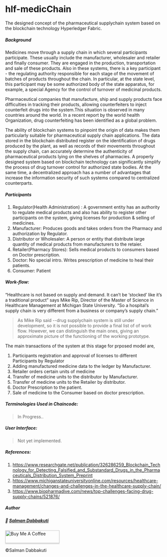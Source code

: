 # hlf-medicChain

The designed concept of the pharmaceutical supplychain system based on the blockchain technology
Hyperledger Fabric.

##### Background

Medicines move through a supply chain in which several participants participate. These usually include the manufacturer, wholesaler and retailer and finally consumer. They are engaged in the production, transportation and sale of these products. Also in these systems, there is a key participant - the regulating authority responsible for each stage of the movement of batches of products throughout the chain. In particular, at the state level, this participant may be some authorized body of the state apparatus, for example, a special Agency for the control of turnover of medicinal products. 

Pharmaceutical companies that manufacture, ship and supply products face difficulties in tracking their products, allowing counterfeiters to inject counterfeit drugs into the system.This situation is observed in many countries around the world. In a recent report by the world health Organization, drug counterfeiting has been identified as a global problem. 

The ability of blockchain systems to pinpoint the origin of data makes them particularly suitable for pharmaceutical supply chain applications. The data stored in the blockchain distributed register on the identification of drugs produced by the plant, as well as records of their movements throughout the supply chain, can accurately determine the authenticity of pharmaceutical products lying on the shelves of pharmacies. A properly designed system based on blockchain technology can significantly simplify the process of drug turnover control for authorized state bodies. At the same time, a decentralized approach has a number of advantages that increase the information security of such systems compared to centralized counterparts.


##### Participants
 
 1. Regulator(Health Administration) : A government entity has an authority to regulate medical products and also has ability to register other participants on the system, giving licenses for production & selling of medicines.
 2. Manufacturer:  Produces goods and takes orders from the Pharmacy and authorization by Regulator.
 3. Distributor or Wholesaler: A person or entity that distribute large quantity of medical products from manufacturers to the retaier.
 4. Retailer(Pharmacy Stores): Sells medical products to consumers based on Doctor prescription.
 5. Doctor: No special intro. Writes prescription of medicine to heal their patients.
 6. Consumer: Patient

##### Work-flow:

“Healthcare is not based on supply and demand. It can’t be ‘stocked’ like it’s a traditional product” says Mike Rip, Director of the Master of Science in Healthcare Management at Michigan State University. “So a hospital’s supply chain is very different from a business or company’s supply chain.”
> As Mike Rip said --drug supplychain system is still under development, so it is not possible to provide a final list of of work flow. However, we can distinguish the main ones, giving an approximate picture of the functioning of the working prototype. 

The main transactions of the system at this stage for prposed model are,

1. Participants registration and approval of licenses to different Participants by Regulator 
2. Adding manufactured medicine data to the ledger by Manufacturer.
3. Retailer orders certain units of medicine
4. Transfer of medicine units to the distributor by Manufacturer.
5. Transfer of medicine units to the Retailer by distributor.
6. Doctor Prescription to the patient.
6. Sale of medicine to the Consumer based on doctor prescription.

##### Terminologies Used in Chaincode:
 >In Progress..
##### User Interface:

 >Not yet implemented.

##### References:

 1. https://www.researchgate.net/publication/326286259_Blockchain_Technology_for_Detecting_Falsified_and_Substandard_Drugs_in_the_Pharmaceuticals_Distribution_System_Preprint
 2. https://www.michiganstateuniversityonline.com/resources/healthcare-management/changes-and-challenges-in-the-healthcare-supply-chain/
 3. https://www.biopharmadive.com/news/top-challenges-facing-drug-supply-chains/521876/


##### Author   

##### :wave: [Salman Dabbakuti](https://salmandabbakuti.github.io)

<a href="https://www.buymeacoffee.com/Salmandabbakuti" target="_blank"><img src="https://www.buymeacoffee.com/assets/img/custom_images/orange_img.png" alt="Buy Me A Coffee" style="height: 41px !important;width: 174px !important;box-shadow: 0px 3px 2px 0px rgba(190, 190, 190, 0.5) !important;-webkit-box-shadow: 0px 3px 2px 0px rgba(190, 190, 190, 0.5) !important;" ></a>

©Salman Dabbakuti

 
